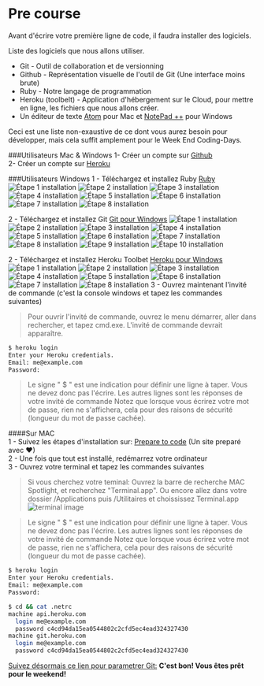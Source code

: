 Pre course
================

Avant d'écrire votre première ligne de code, il faudra installer des logiciels.

Liste des logiciels que nous allons utiliser.

- Git - Outil de collaboration et de versionning
- Github - Représentation visuelle de l'outil de Git (Une interface moins brute)
- Ruby - Notre langage de programmation
- Heroku (toolbelt) - Application d'hébergement sur le Cloud, pour mettre en ligne, les fichiers que nous allons créer.
- Un éditeur de texte [Atom](https://atom.io/ "Atom.io") pour Mac et [NotePad ++](https://notepad-plus-plus.org/fr/ "NotePad ++") pour Windows

Ceci est une liste non-exaustive de ce dont vous aurez besoin pour développer, mais cela suffit amplement pour le Week End Coding-Days.

###Utilisateurs Mac & Windows
1- Créer un compte sur [Github](https://github.com/join "Github")                                            
2- Créer un compte sur [Heroku](https://signup.heroku.com/ "Heroku")   

###Utilisateurs Windows
1 - Téléchargez et installez Ruby [Ruby](http://rubyinstaller.org/downloads/ "Ruby")
![Étape 1 installation](https://raw.githubusercontent.com/Coding-Days/coding-days/master/assets/images/Pre%20Course/ruby/1.jpg)
![Étape 2 installation](https://raw.githubusercontent.com/Coding-Days/coding-days/master/assets/images/Pre%20Course/ruby/2.jpg)
![Étape 3 installation](https://raw.githubusercontent.com/Coding-Days/coding-days/master/assets/images/Pre%20Course/ruby/3.jpg)
![Étape 4 installation](https://raw.githubusercontent.com/Coding-Days/coding-days/master/assets/images/Pre%20Course/ruby/4.jpg)
![Étape 5 installation](https://raw.githubusercontent.com/Coding-Days/coding-days/master/assets/images/Pre%20Course/ruby/5.jpg)
![Étape 6 installation](https://raw.githubusercontent.com/Coding-Days/coding-days/master/assets/images/Pre%20Course/ruby/6.jpg)
![Étape 7 installation](https://raw.githubusercontent.com/Coding-Days/coding-days/master/assets/images/Pre%20Course/ruby/7.jpg)
![Étape 8 installation](https://raw.githubusercontent.com/Coding-Days/coding-days/master/assets/images/Pre%20Course/ruby/8.jpg)

2 - Téléchargez et installez Git [Git pour Windows](https://git-for-windows.github.io/ "Git pour Windows")
![Étape 1 installation](https://raw.githubusercontent.com/Coding-Days/coding-days/master/assets/images/Pre%20Course/git/1.jpg)
![Étape 2 installation](https://raw.githubusercontent.com/Coding-Days/coding-days/master/assets/images/Pre%20Course/git/2.jpg)
![Étape 3 installation](https://raw.githubusercontent.com/Coding-Days/coding-days/master/assets/images/Pre%20Course/git/3.jpg)
![Étape 4 installation](https://raw.githubusercontent.com/Coding-Days/coding-days/master/assets/images/Pre%20Course/git/4.jpg)
![Étape 5 installation](https://raw.githubusercontent.com/Coding-Days/coding-days/master/assets/images/Pre%20Course/git/5.jpg)
![Étape 6 installation](https://raw.githubusercontent.com/Coding-Days/coding-days/master/assets/images/Pre%20Course/git/6.jpg)
![Étape 7 installation](https://raw.githubusercontent.com/Coding-Days/coding-days/master/assets/images/Pre%20Course/git/7.jpg)
![Étape 8 installation](https://raw.githubusercontent.com/Coding-Days/coding-days/master/assets/images/Pre%20Course/git/8.jpg)
![Étape 9 installation](https://raw.githubusercontent.com/Coding-Days/coding-days/master/assets/images/Pre%20Course/git/9.jpg)
![Étape 10 installation](https://raw.githubusercontent.com/Coding-Days/coding-days/master/assets/images/Pre%20Course/git/10.jpg)

2 - Téléchargez et installez Heroku Toolbet [Heroku pour Windows](https://toolbelt.heroku.com/windows "Heroku pour Windows")
![Étape 1 installation](https://raw.githubusercontent.com/Coding-Days/coding-days/master/assets/images/Pre%20Course/heroku/1.jpg)
![Étape 2 installation](https://raw.githubusercontent.com/Coding-Days/coding-days/master/assets/images/Pre%20Course/heroku/2.jpg)
![Étape 3 installation](https://raw.githubusercontent.com/Coding-Days/coding-days/master/assets/images/Pre%20Course/heroku/3.jpg)
![Étape 4 installation](https://raw.githubusercontent.com/Coding-Days/coding-days/master/assets/images/Pre%20Course/heroku/4.jpg)
![Étape 5 installation](https://raw.githubusercontent.com/Coding-Days/coding-days/master/assets/images/Pre%20Course/heroku/5.jpg)
![Étape 6 installation](https://raw.githubusercontent.com/Coding-Days/coding-days/master/assets/images/Pre%20Course/heroku/6.jpg)
![Étape 7 installation](https://raw.githubusercontent.com/Coding-Days/coding-days/master/assets/images/Pre%20Course/heroku/7.jpg)
![Étape 8 installation](https://raw.githubusercontent.com/Coding-Days/coding-days/master/assets/images/Pre%20Course/heroku/8.jpg)
3 - Ouvrez maintenant l'invité de commande (c'est la console windows et tapez les commandes suivantes)
>Pour ouvrir l'invité de commande, ouvrez le menu démarrer, aller dans rechercher, et tapez cmd.exe.
>L'invité de commande devrait apparaître.

```bash
$ heroku login
Enter your Heroku credentials.
Email: me@example.com
Password:
```

>Le signe " $ " est une indication pour définir une ligne à taper. Vous ne devez donc pas l'écrire. Les autres lignes sont les réponses de votre invité de commande
>Notez que lorsque vous écrirez votre mot de passe, rien ne s'affichera, cela pour des raisons de sécurité (longueur du mot de passe cachée).


####Sur MAC                                                
1 - Suivez les étapes d'installation sur: [Prepare to code](http://preparetocode.io "prepare to code") (Un site preparé avec &#9829;)                                       
2 - Une fois que tout est installé, redémarrez votre ordinateur                                                           
3 - Ouvrez votre terminal et tapez les commandes suivantes           

>Si vous cherchez votre teminal: Ouvrez la barre de recherche MAC Spotlight, et recherchez "Terminal.app".
Ou encore allez dans votre dossier /Applications puis /Utilitaires et choississez Terminal.app
![terminal image](http://apple.blogovlow.com/files/2012/02/Terminal.png)

>Le signe " $ " est une indication pour définir une ligne à taper. Vous ne devez donc pas l'écrire. Les autres lignes sont les réponses de votre invité de commande
>Notez que lorsque vous écrirez votre mot de passe, rien ne s'affichera, cela pour des raisons de sécurité (longueur du mot de passe cachée).

```bash
$ heroku login
Enter your Heroku credentials.
Email: me@example.com
Password:

$ cd && cat .netrc
machine api.heroku.com
  login me@example.com
  password c4cd94da15ea0544802c2cfd5ec4ead324327430
machine git.heroku.com
  login me@example.com
  password c4cd94da15ea0544802c2cfd5ec4ead324327430
```

[Suivez désormais ce lien pour parametrer Git:](https://help.github.com/articles/set-up-git/ "Set up Git")
**C'est bon! Vous êtes prêt pour le weekend!**
